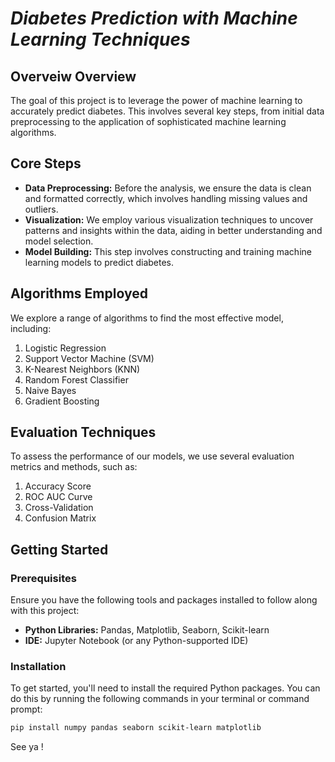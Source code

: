# *Diabetes Prediction with Machine Learning Techniques*

## Overveiw Overview

The goal of this project is to leverage the power of machine learning to accurately predict diabetes. This involves several key steps, from initial data preprocessing to the application of sophisticated machine learning algorithms.

## Core Steps

- **Data Preprocessing:** Before the analysis, we ensure the data is clean and formatted correctly, which involves handling missing values and outliers.
- **Visualization:** We employ various visualization techniques to uncover patterns and insights within the data, aiding in better understanding and model selection.
- **Model Building:** This step involves constructing and training machine learning models to predict diabetes.

## Algorithms Employed

We explore a range of algorithms to find the most effective model, including:

1. Logistic Regression
2. Support Vector Machine (SVM)
3. K-Nearest Neighbors (KNN)
4. Random Forest Classifier
5. Naive Bayes
6. Gradient Boosting

## Evaluation Techniques

To assess the performance of our models, we use several evaluation metrics and methods, such as:

1. Accuracy Score
2. ROC AUC Curve
3. Cross-Validation
4. Confusion Matrix

## Getting Started

### Prerequisites

Ensure you have the following tools and packages installed to follow along with this project:

- **Python Libraries:** Pandas, Matplotlib, Seaborn, Scikit-learn
- **IDE:** Jupyter Notebook (or any Python-supported IDE)

### Installation

To get started, you'll need to install the required Python packages. You can do this by running the following commands in your terminal or command prompt:

```bash
pip install numpy pandas seaborn scikit-learn matplotlib
```
See ya !
